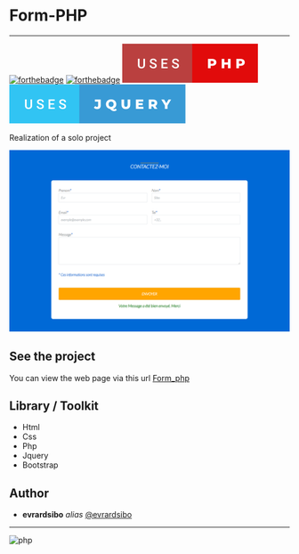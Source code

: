 # Form-PHP
 
<hr>

[![forthebadge](https://forthebadge.com/images/badges/uses-html.svg)](https://forthebadge.com)
[![forthebadge](https://forthebadge.com/images/badges/uses-css.svg)](https://forthebadge.com)
![Preview](assets/img/uses-php.svg)
![Preview](assets/img/uses-jquery.svg)

Realization of a solo project 

![Preview](assets/img/form.png)

## See the project

You can view the web page via this url [Form_php](https://hackepoulette.herokuapp.com/)

## Library / Toolkit
* Html
* Css
* Php
* Jquery
* Bootstrap


## Author

* **evrardsibo** _alias_ [@evrardsibo](https://github.com/evrardsibo)


<hr>

![php](https://media.giphy.com/media/fYk85LpbDZb1PBtBxx/giphy.gif)